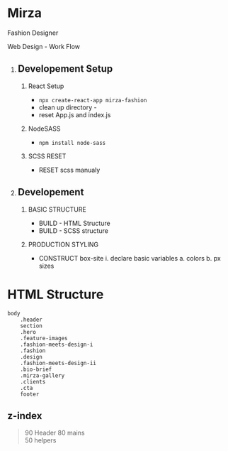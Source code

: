 
# Mirza #

Fashion Designer

Web Design - Work Flow

1. ## Developement Setup ##

    1. React Setup
        * `npx create-react-app mirza-fashion`
        * clean up directory  -
        * reset App.js and index.js

    2. NodeSASS
        * `npm install node-sass`
    
    3. SCSS RESET
        * RESET scss manualy 

2. ## Developement ##

    1. BASIC STRUCTURE
        * BUILD - HTML Structure
        * BUILD - SCSS structure

    2. PRODUCTION STYLING
        * CONSTRUCT box-site
        i. declare basic variables
            a. colors
            b. px sizes

# HTML Structure #

    body
        .header
        section
        .hero
        .feature-images
        .fashion-meets-design-i
        .fashion
        .design
        .fashion-meets-design-ii
        .bio-brief
        .mirza-gallery
        .clients
        .cta
        footer




## z-index ##

>90 Header
>80 mains    
>50 helpers   